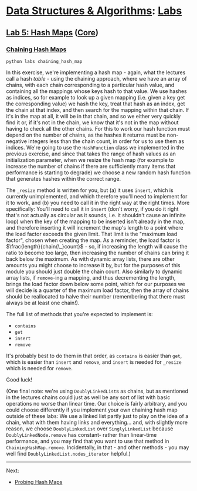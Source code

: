 # [Data Structures & Algorithms](https://github.com/bertie-wheen/dsa-2023-4/blob/trunk/README.md): [Labs](https://github.com/bertie-wheen/dsa-2023-4/blob/trunk/labs/README.md)

## [Lab 5: Hash Maps](https://github.com/bertie-wheen/dsa-2023-4/blob/trunk/labs/lab5/README.md) ([Core](https://github.com/bertie-wheen/dsa-2023-4/blob/trunk/labs/lab5/core/README.md))

### [Chaining Hash Maps](https://github.com/bertie-wheen/dsa-2023-4/blob/trunk/labs/lab5/core/chaining_hash_map/README.md)
```shell
python labs chaining_hash_map
```

In this exercise, we're implementing a hash map - again, what the lectures call a hash _table_ - using the chaining
approach, where we have an array of chains, with each chain corresponding to a particular hash value, and containing all
the mappings whose keys hash to that value. We use hashes as indices, so for example to look up a given mapping (i.e.
given a key get the corresponding value) we hash the key, treat that hash as an index, get the chain at that index, and
then search for the mapping within that chain. If it's in the map at all, it will be in that chain, and so we either
very quickly find it or, if it's not in the chain, we know that it's not in the map without having to check all the
other chains. For this to work our hash function must depend on the number of chains, as the hashes it returns must be
non-negative integers less than the chain count, in order for us to use them as indices. We're going to use the
`HashFunction` class we implemented in the previous exercise, and since that takes the range of hash values as an
initialization parameter, when we resize the hash map (for example to increase the number of chains if there are
sufficiently many items that performance is starting to degrade) we choose a new random hash function that generates
hashes within the correct range.

The `_resize` method is written for you, but (a) it uses `insert`, which is currently unimplemented, and which therefore
you'll need to implement for it to work, and (b) you need to call it in the right way at the right times. More
specifically: You'll need to call it in `insert` (don't worry, if you do it right that's not actually as circular as it
sounds, i.e. it shouldn't cause an infinite loop) when the key of the mapping to be inserted isn't already in the map,
and therefore inserting it will increment the map's length to a point where the load factor exceeds the given limit.
That limit is the "maximum load factor", chosen when creating the map. As a reminder, the load factor is
$\frac{length}{chain{\_}count}$ - so, if increasing the length will cause the ratio to become too large, then increasing
the number of chains can bring it back below the maximum. As with dynamic array lists, there are other amounts you might
choose to increase it by, but for the purposes of this module you should just double the chain count. Also similarly to
dynamic array lists, if `remove`-ing a mapping, and thus decrementing the length, brings the load factor down below some
point, which for our purposes we will decide is a quarter of the maximum load factor, then the array of chains should be
reallocated to halve their number (remembering that there must always be at least one chain!).

The full list of methods that you're expected to implement is:
- `contains`
- `get`
- `insert`
- `remove`

It's probably best to do them in that order, as `contains` is easier than `get`, which is easier than `insert` and
`remove`, and `insert` is needed for `_resize` which is needed for `remove`.

Good luck!

(One final note: we're using `DoublyLinkedList`s as chains, but as mentioned in the lectures chains could just as well
be any sort of list with basic operations no worse than linear time. Our choice is fairly arbitrary, and you could
choose differently if you implement your own chaining hash map outside of these labs: We use a linked list partly just
to play on the idea of a chain, what with them having links and everything... and, with slightly more reason, we choose
`DoublyLinkedList` over `SinglyLinkedList` because `DoublyLinkedNode.remove` has constant- rather than linear-time
performance, and you may find that you want to use that method in `ChainingHashMap.remove`. Incidentally, in that -
and other methods - you may well find `DoublyLinkedList.nodes_iterator` helpful.)

---

Next:
- [Probing Hash Maps](https://github.com/bertie-wheen/dsa-2023-4/blob/trunk/labs/lab5/core/probing_hash_map/README.md)
